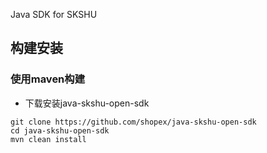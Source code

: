 Java SDK for SKSHU

构建安装
-----------------------------------------------
### 使用maven构建

- 下载安装java-skshu-open-sdk

```shell
git clone https://github.com/shopex/java-skshu-open-sdk
cd java-skshu-open-sdk
mvn clean install
```

